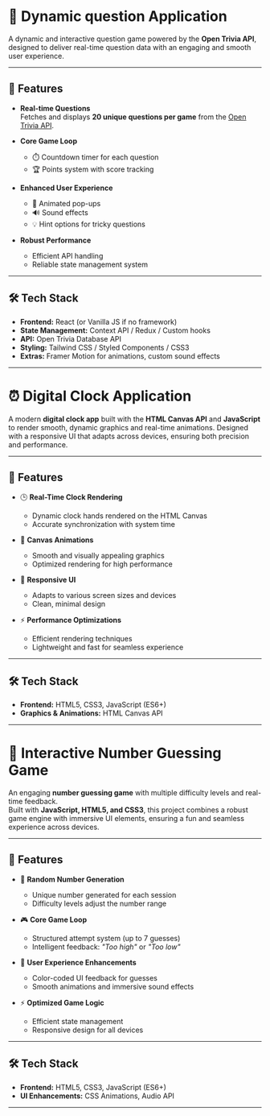 # 🎯 Dynamic question Application

A dynamic and interactive question game powered by the **Open Trivia API**, designed to deliver real-time question data with an engaging and smooth user experience.

---

## 🚀 Features

- **Real-time Questions**  
  Fetches and displays **20 unique questions per game** from the [Open Trivia API](https://opentdb.com/).

- **Core Game Loop**  
  - ⏱️ Countdown timer for each question  
  - 🏆 Points system with score tracking  

- **Enhanced User Experience**  
  - 🎉 Animated pop-ups  
  - 🔊 Sound effects  
  - 💡 Hint options for tricky questions  

- **Robust Performance**  
  - Efficient API handling  
  - Reliable state management system  

---

## 🛠️ Tech Stack

- **Frontend:** React (or Vanilla JS if no framework)  
- **State Management:** Context API / Redux / Custom hooks  
- **API:** Open Trivia Database API  
- **Styling:** Tailwind CSS / Styled Components / CSS3  
- **Extras:** Framer Motion for animations, custom sound effects  

---
# ⏰ Digital Clock Application

A modern **digital clock app** built with the **HTML Canvas API** and **JavaScript** to render smooth, dynamic graphics and real-time animations. Designed with a responsive UI that adapts across devices, ensuring both precision and performance.

---

## 🚀 Features

- 🕒 **Real-Time Clock Rendering**  
  - Dynamic clock hands rendered on the HTML Canvas  
  - Accurate synchronization with system time  

- 🎨 **Canvas Animations**  
  - Smooth and visually appealing graphics  
  - Optimized rendering for high performance  

- 📱 **Responsive UI**  
  - Adapts to various screen sizes and devices  
  - Clean, minimal design  

- ⚡ **Performance Optimizations**  
  - Efficient rendering techniques  
  - Lightweight and fast for seamless experience  

---

## 🛠️ Tech Stack

- **Frontend:** HTML5, CSS3, JavaScript (ES6+)  
- **Graphics & Animations:** HTML Canvas API  

---
# 🎯 Interactive Number Guessing Game

An engaging **number guessing game** with multiple difficulty levels and real-time feedback.  
Built with **JavaScript, HTML5, and CSS3**, this project combines a robust game engine with immersive UI elements, ensuring a fun and seamless experience across devices.  

---

## 🚀 Features

- 🔢 **Random Number Generation**  
  - Unique number generated for each session  
  - Difficulty levels adjust the number range  

- 🎮 **Core Game Loop**  
  - Structured attempt system (up to 7 guesses)  
  - Intelligent feedback: *"Too high"* or *"Too low"*  

- 🌈 **User Experience Enhancements**  
  - Color-coded UI feedback for guesses  
  - Smooth animations and immersive sound effects  

- ⚡ **Optimized Game Logic**  
  - Efficient state management  
  - Responsive design for all devices  

---

## 🛠️ Tech Stack

- **Frontend:** HTML5, CSS3, JavaScript (ES6+)  
- **UI Enhancements:** CSS Animations, Audio API  

---

 

